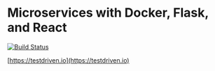 # Microservices with Docker, Flask, and React

[![Build Status](https://travis-ci.org/testdrivenio/testdriven-app-2.5.svg?branch=master)](https://travis-ci.org/testdrivenio/testdriven-app-2.5)


[https://testdriven.io](https://testdriven.io)
